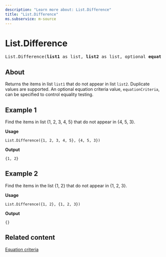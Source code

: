 ```yaml
---
description: "Learn more about: List.Difference"
title: "List.Difference"
ms.subservice: m-source
---
```

# List.Difference

<pre>
List.Difference(<b>list1</b> as list, <b>list2</b> as list, optional <b>equationCriteria</b> as any) as list
</pre>

## About

Returns the items in list `list1` that do not appear in list `list2`. Duplicate values are supported. An optional equation criteria value, `equationCriteria`, can be specified to control equality testing.

## Example 1

Find the items in list {1, 2, 3, 4, 5} that do not appear in {4, 5, 3}.

**Usage**

```powerquery-m
List.Difference({1, 2, 3, 4, 5}, {4, 5, 3})
```

**Output**

`{1, 2}`

## Example 2

Find the items in the list {1, 2} that do not appear in {1, 2, 3}.

**Usage**

```powerquery-m
List.Difference({1, 2}, {1, 2, 3})
```

**Output**

`{}`

## Related content

[Equation criteria](list-functions.md#equation-criteria)
